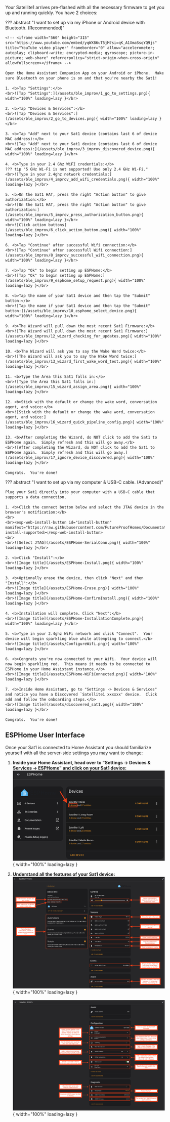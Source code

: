 Your Satellite1 arrives pre-flashed with all the necessary firmware to get you up and running quickly. You have 2 choices: 

??? abstract "I want to set up via my iPhone or Android device with Bluetooth. (Recommended)"

    <!-- <iframe width="560" height="315" src="https://www.youtube.com/embed/yqWX86uT5jM?si=qK_A1XmaSsqYQ9js" title="YouTube video player" frameborder="0" allow="accelerometer; autoplay; clipboard-write; encrypted-media; gyroscope; picture-in-picture; web-share" referrerpolicy="strict-origin-when-cross-origin" allowfullscreen></iframe> -->

    Open the Home Assistant Companion App on your Android or iPhone.  Make sure Bluetooth on your phone is on and that you're nearby the Sat1!  
    
    1. <b>Tap "Settings":</b>
    <br>![Tap "Settings":](/assets/ble_improv/1_go_to_settings.png){ width="100%" loading=lazy }</br>

    2. <b>Tap "Devices & Services":</b>
    <br>![Tap "Devices & Services":](/assets/ble_improv/2_go_to_devices.png){ width="100%" loading=lazy }</br>

    3. <b>Tap "Add" next to your Sat1 device (contains last 6 of device MAC address):</b>
    <br>![Tap "Add" next to your Sat1 device (contains last 6 of device MAC address):](/assets/ble_improv/3_improv_discovered_device.png){ width="100%" loading=lazy }</br>

    4. <b>Type in your 2.4 Ghz WiFI credentials:</b>
    ??? tip "5 GHz Wi-Fi is not supported! Use only 2.4 GHz Wi-Fi."
    <br>![Type in your 2.4ghz network credentials:](/assets/ble_improv/4_improv_add_wifi_credentials.png){ width="100%" loading=lazy }</br>

    5. <b>On the Sat1 HAT, press the right "Action button" to give authorization:</b>
    <br>![On the Sat1 HAT, press the right "Action button" to give authorization:](/assets/ble_improv/5_improv_press_authorization_button.png){ width="100%" loading=lazy }</br>
    <br>![Click action buttons](/assets/ble_improv/6_click_action_button.png){ width="100%" loading=lazy }</br>

    6. <b>Tap "Continue" after successful Wifi connection:</b>
    <br>![Tap "Continue" after successfull Wifi connection:](/assets/ble_improv/8_improv_successful_wifi_connection.png){ width="100%" loading=lazy }</br>

    7. <b>Tap "Ok" to begin setting up ESPHome:</b>
    <br>![Tap "Ok" to begin setting up ESPHome:](/assets/ble_improv/9_esphome_setup_request.png){ width="100%" loading=lazy }</br>

    8. <b>Tap the name of your Sat1 device and then tap the "Submit" button:</b>
    <br>![Tap the name if your Sat1 device and then tap the "Submit" button:](/assets/ble_improv/10_esphome_select_device.png){ width="100%" loading=lazy }</br>

    9. <b>The Wizard will pull down the most recent Sat1 Firmware:</b>
    <br>![The Wizard will pull down the most recent Sat1 Firmware:](/assets/ble_improv/12_wizard_checking_for_updates.png){ width="100%" loading=lazy }</br>

    10. <b>The Wizard will ask you to say the Wake Word twice:</b>
    <br>![The Wizard will ask you to say the Wake Word twice:](/assets/ble_improv/13_wizard_first_wake_word_test.png){ width="100%" loading=lazy }</br>

    11. <b>Type the Area this Sat1 falls in:</b>
    <br>![Type the Area this Sat1 falls in:](/assets/ble_improv/15_wizard_assign_area.png){ width="100%" loading=lazy }</br>

    12. <b>Stick with the default or change the wake word, conversation agent, and voice:</b>
    <br>![Stick with the default or change the wake word, conversation agent, and voice:](/assets/ble_improv/16_wizard_quick_pipeline_config.png){ width="100%" loading=lazy }</br>

    13. <b>After completing the Wizard, do NOT click to add the Sat1 to ESPHome again.  Simply refresh and this will go away.</b>
    <br>![After completing the Wizard, do NOT click to add the Sat1 to ESPHome again.  Simply refresh and this will go away.](/assets/ble_improv/17_ignore_device_discovered.png){ width="100%" loading=lazy }</br>

    Congrats.  You're done!

??? abstract "I want to set up via my computer & USB-C cable. (Advanced)"

    Plug your Sat1 directly into your computer with a USB-C cable that supports a data connection.

    1. <b>Click the connect button below and select the JTAG device in the browser's notification:</b>
    <br>
    <br><esp-web-install-button id="install-button" manifest="https://raw.githubusercontent.com/FutureProofHomes/Documentation/refs/heads/main/manifest.json" install-supported></esp-web-install-button>
    <br>
    <br>![Select JTAG](/assets/ESPHome-SerialConn.png){ width="100%" loading=lazy }</br>

    2. <b>Click "Install":</b>
    <br>![Image title](/assets/ESPHome-Install.png){ width="100%" loading=lazy }</br>
    
    3. <b>Optionally erase the device, then click "Next" and then "Install":</b>
    <br>![Image title](/assets/ESPHome-Erase.png){ width="100%" loading=lazy }</br>
    <br>![Image title](/assets/ESPHome-ConfirmInstall.png){ width="100%" loading=lazy }</br>

    4. <b>Installation will complete. Click "Next":</b>
    <br>![Image title](/assets/ESPHome-InstallationComplete.png){ width="100%" loading=lazy }</br>

    5. <b>Type in your 2.4ghz WiFi network and click "Connect".  Your device will begin sparkling blue while attempting to connect.</b>
    <br>![Image title](/assets/ConfigureWifi.png){ width="100%" loading=lazy }</br>

    6. <b>Congrats you're now connected to your Wifi.  Your device will now begin sparkling red.  This means it needs to be connected to ESPHome in your Home Assistant instance.</b>
    <br>![Image title](/assets/ESPHome-WiFiConnected.png){ width="100%" loading=lazy }</br>

    7. <b>Inside Home Assistant, go to "Settings -> Devices & Services" and notice you have a Discovered `Satellite1 xxxxxx' device.  Click add and follow the onboarding steps.</b>
    <br>![Image title](/assets/discovered_sat1.png){ width="100%" loading=lazy }</br>

    Congrats.  You're done!


## ESPHome User Interface
Once your Sat1 is connected to Home Assistant you should familiarize yourself with all the server-side settings you may want to change:

1. <b>Inside your Home Assistant, head over to "Settings -> Devices & Services -> ESPHome" and click on your Sat1 device:</b>
  <br>![esphome device list](/assets/esphome/1_esphome_device_list.png){ width="100%" loading=lazy }</br>

  2. <b>Understand all the features of your Sat1 device:</b>
  <br>![top esphome device](/assets/esphome/2_esphome_top_page.png){ width="100%" loading=lazy }</br>
  <br>![top esphome device](/assets/esphome/3_esphome_bottom_page.png){ width="100%" loading=lazy }</br>